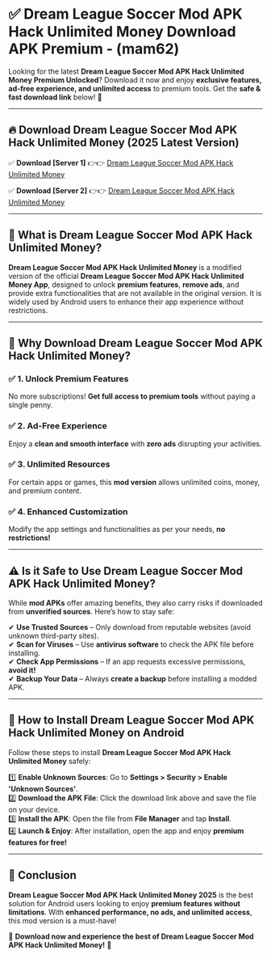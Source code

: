 
# ✅ Dream League Soccer Mod APK Hack Unlimited Money Download APK Premium -  (mam62) 

Looking for the latest **Dream League Soccer Mod APK Hack Unlimited Money Premium Unlocked**? Download it now and enjoy **exclusive features, ad-free experience, and unlimited access** to premium tools. Get the **safe & fast download link** below! 🚀

---

## 🔥 Download Dream League Soccer Mod APK Hack Unlimited Money (2025 Latest Version)

✅ **Download [Server 1]** 👉👉 [Dream League Soccer Mod APK Hack Unlimited Money ](https://apkcomod.com?title=Dream_League_Soccer_Mod_APK_Hack_Unlimited_Money)  

✅ **Download [Server 2]** 👉👉 [Dream League Soccer Mod APK Hack Unlimited Money ](https://apkcomod.com?title=Dream_League_Soccer_Mod_APK_Hack_Unlimited_Money)  


---

## 📌 What is Dream League Soccer Mod APK Hack Unlimited Money?

**Dream League Soccer Mod APK Hack Unlimited Money** is a modified version of the official **Dream League Soccer Mod APK Hack Unlimited Money App**, designed to unlock **premium features**, **remove ads**, and provide extra functionalities that are not available in the original version. It is widely used by Android users to enhance their app experience without restrictions.

---

## 🌟 Why Download Dream League Soccer Mod APK Hack Unlimited Money?

### ✅ 1. Unlock Premium Features
No more subscriptions! **Get full access to premium tools** without paying a single penny.

### ✅ 2. Ad-Free Experience
Enjoy a **clean and smooth interface** with **zero ads** disrupting your activities.

### ✅ 3. Unlimited Resources
For certain apps or games, this **mod version** allows unlimited coins, money, and premium content.

### ✅ 4. Enhanced Customization
Modify the app settings and functionalities as per your needs, **no restrictions!**

---

## ⚠️ Is it Safe to Use Dream League Soccer Mod APK Hack Unlimited Money?

While **mod APKs** offer amazing benefits, they also carry risks if downloaded from **unverified sources**. Here’s how to stay safe:

✔ **Use Trusted Sources** – Only download from reputable websites (avoid unknown third-party sites).  
✔ **Scan for Viruses** – Use **antivirus software** to check the APK file before installing.  
✔ **Check App Permissions** – If an app requests excessive permissions, **avoid it!**  
✔ **Backup Your Data** – Always **create a backup** before installing a modded APK.

---

## 📲 How to Install Dream League Soccer Mod APK Hack Unlimited Money on Android

Follow these steps to install **Dream League Soccer Mod APK Hack Unlimited Money** safely:

1️⃣ **Enable Unknown Sources**: Go to **Settings > Security > Enable 'Unknown Sources'**.  
2️⃣ **Download the APK File**: Click the download link above and save the file on your device.  
3️⃣ **Install the APK**: Open the file from **File Manager** and tap **Install**.  
4️⃣ **Launch & Enjoy**: After installation, open the app and enjoy **premium features for free!**

---

## 🚀 Conclusion

**Dream League Soccer Mod APK Hack Unlimited Money 2025** is the best solution for Android users looking to enjoy **premium features without limitations**. With **enhanced performance, no ads, and unlimited access**, this mod version is a must-have!

🔻 **Download now and experience the best of Dream League Soccer Mod APK Hack Unlimited Money!** 🔻

